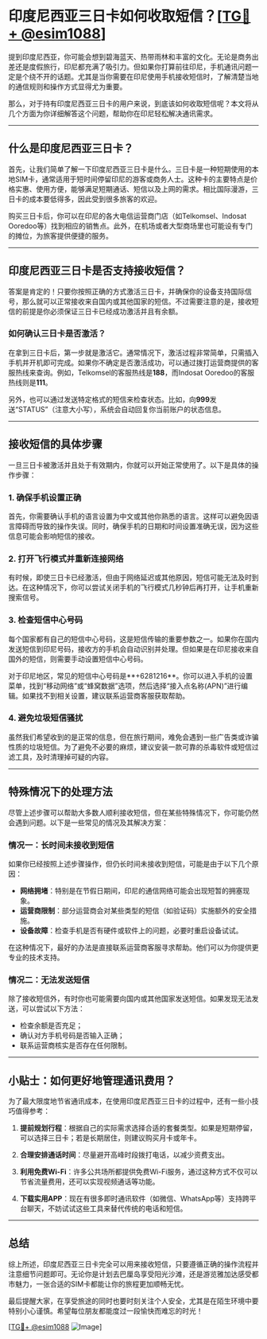 # 印度尼西亚三日卡如何收取短信？[[TG💪+ @esim1088](https://t.me/s/esim1088)]

提到印度尼西亚，你可能会想到碧海蓝天、热带雨林和丰富的文化。无论是商务出差还是度假旅行，印尼都充满了吸引力。但如果你打算前往印尼，手机通讯问题一定是个绕不开的话题。尤其是当你需要在印尼使用手机接收短信时，了解清楚当地的通信规则和操作方式显得尤为重要。

那么，对于持有印度尼西亚三日卡的用户来说，到底该如何收取短信呢？本文将从几个方面为你详细解答这个问题，帮助你在印尼轻松解决通讯需求。

---

## 什么是印度尼西亚三日卡？

首先，让我们简单了解一下印度尼西亚三日卡是什么。三日卡是一种短期使用的本地SIM卡，通常适用于短时间停留印尼的游客或商务人士。这种卡的主要特点是价格实惠、使用方便，能够满足短期通话、短信以及上网的需求。相比国际漫游，三日卡的成本要低得多，因此受到很多旅客的欢迎。

购买三日卡后，你可以在印尼的各大电信运营商门店（如Telkomsel、Indosat Ooredoo等）找到相应的销售点。此外，在机场或者大型商场里也可能设有专门的摊位，为旅客提供便捷的服务。

---

## 印度尼西亚三日卡是否支持接收短信？

答案是肯定的！只要你按照正确的方式激活三日卡，并确保你的设备支持国际信号，那么就可以正常接收来自国内或其他国家的短信。不过需要注意的是，接收短信的前提是你必须保证三日卡已经成功激活并且有余额。

### 如何确认三日卡是否激活？

在拿到三日卡后，第一步就是激活它。通常情况下，激活过程非常简单，只需插入手机并开机即可完成。如果你不确定是否激活成功，可以通过拨打运营商提供的客服热线来查询。例如，Telkomsel的客服热线是**188**，而Indosat Ooredoo的客服热线则是**111**。

另外，也可以通过发送特定格式的短信来检查状态。比如，向**999**发送“STATUS”（注意大小写），系统会自动回复你当前账户的状态信息。

---

## 接收短信的具体步骤

一旦三日卡被激活并且处于有效期内，你就可以开始正常使用了。以下是具体的操作步骤：

### 1. 确保手机设置正确

首先，你需要确认手机的语言设置为中文或其他你熟悉的语言。这样可以避免因语言障碍而导致的操作失误。同时，确保手机的日期和时间设置准确无误，因为这些信息可能会影响短信的接收。

### 2. 打开飞行模式并重新连接网络

有时候，即使三日卡已经激活，但由于网络延迟或其他原因，短信可能无法及时到达。在这种情况下，你可以尝试关闭手机的飞行模式几秒钟后再打开，让手机重新搜索信号。

### 3. 检查短信中心号码

每个国家都有自己的短信中心号码，这是短信传输的重要参数之一。如果你在国内发送短信到印尼号码，接收方的手机会自动识别并处理。但如果是在印尼接收来自国外的短信，则需要手动设置短信中心号码。

对于印尼地区，常见的短信中心号码是**+6281216**。你可以进入手机的设置菜单，找到“移动网络”或“蜂窝数据”选项，然后选择“接入点名称(APN)”进行编辑。如果找不到相关设置，建议联系运营商客服获取帮助。

### 4. 避免垃圾短信骚扰

虽然我们希望收到的是正常的信息，但在旅行期间，难免会遇到一些广告类或诈骗性质的垃圾短信。为了避免不必要的麻烦，建议安装一款可靠的杀毒软件或短信过滤工具，及时清理掉可疑的内容。

---

## 特殊情况下的处理方法

尽管上述步骤可以帮助大多数人顺利接收短信，但在某些特殊情况下，你可能仍然会遇到问题。以下是一些常见的情况及其解决方案：

### 情况一：长时间未接收到短信

如果你已经按照上述步骤操作，但仍长时间未接收到短信，可能是由于以下几个原因：
- **网络拥堵**：特别是在节假日期间，印尼的通信网络可能会出现短暂的拥塞现象。
- **运营商限制**：部分运营商会对某些类型的短信（如验证码）实施额外的安全措施。
- **设备故障**：检查手机是否有硬件或软件上的问题，必要时重启设备试试。

在这种情况下，最好的办法是直接联系运营商客服寻求帮助。他们可以为你提供更专业的技术支持。

### 情况二：无法发送短信

除了接收短信外，有时你也可能需要向国内或其他国家发送短信。如果发现无法发送，可以尝试以下方法：
- 检查余额是否充足；
- 确认对方手机号码是否输入正确；
- 联系运营商核实是否存在任何限制。

---

## 小贴士：如何更好地管理通讯费用？

为了最大限度地节省通讯成本，在使用印度尼西亚三日卡的过程中，还有一些小技巧值得参考：

1. **提前规划行程**：根据自己的实际需求选择合适的套餐类型。如果是短期停留，可以选择三日卡；若是长期居住，则建议购买月卡或年卡。
   
2. **合理安排通话时间**：尽量避开高峰时段拨打电话，以减少资费支出。

3. **利用免费Wi-Fi**：许多公共场所都提供免费Wi-Fi服务，通过这种方式不仅可以节省流量费用，还可以实现视频通话等功能。

4. **下载实用APP**：现在有很多即时通讯软件（如微信、WhatsApp等）支持跨平台聊天，不妨试试这些工具来替代传统的电话和短信。

---

## 总结

综上所述，印度尼西亚三日卡完全可以用来接收短信，只要遵循正确的操作流程并注意细节问题即可。无论你是计划去巴厘岛享受阳光沙滩，还是游览雅加达感受都市魅力，一张合适的SIM卡都能让你的旅程更加顺畅无忧。

最后提醒大家，在享受旅途的同时也要时刻关注个人安全，尤其是在陌生环境中要特别小心谨慎。希望每位朋友都能度过一段愉快而难忘的时光！

[[TG💪+ @esim1088](https://t.me/s/esim1088) ![Image](https://i.postimg.cc/4NQfJmqS/Snipaste-2025-05-13-00-14-12.png)]